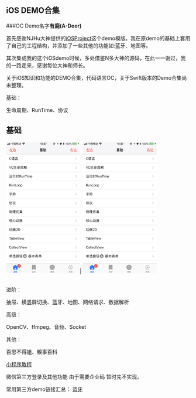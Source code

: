 ## iOS DEMO合集
###OC Demo名字**有鹿(A-Deer)**

首先感谢NJHu大神提供的[iOSProject](https://github.com/NJHu/iOSProject)这个demo模版。我在原demo的基础上套用了自己的工程结构，并添加了一些其他的功能如:蓝牙、地图等。

其次集成我的这个iOSdemo时候，多处借鉴N多大神的源码，在此一一谢过，我的一路走来，感谢每位大神和师长。


关于iOS知识和功能的DEMO合集，代码语言OC，关于Swift版本的Demo合集尚未整理。


基础：

生命周期、RunTime、协议

## <a id=""></a>基础
<img src="./MyInsight/Image/IMG_2442.png" width="40%">|
<img src="./MyInsight/Image/IMG_2442.png" width="40%">
<br>
<br>

进阶：

抽屉、横竖屏切换、蓝牙、地图、网络请求、数据解析

高级：

OpenCV、ffmpeg、音频、Socket

其他：

百思不得姐、糗事百科

[小程序教程](https://www.zhihu.com/question/50907897)

微信第三方登录及其他功能 由于需要企业码 暂时先不实现。


常用第三方demo链接汇总：
[蓝牙]()





